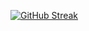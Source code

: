 
[![GitHub Streak](https://streak-stats.demolab.com?user=kishart&theme=neon&hide_border=true&border_radius=3.9&border=1D1BEB&background=45%2C060507%2C060507)](https://git.io/streak-stats)

